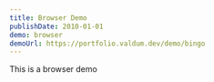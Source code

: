 ```yaml
---
title: Browser Demo
publishDate: 2010-01-01
demo: browser
demoUrl: https://portfolio.valdum.dev/demo/bingo
---
```


This is a browser demo
